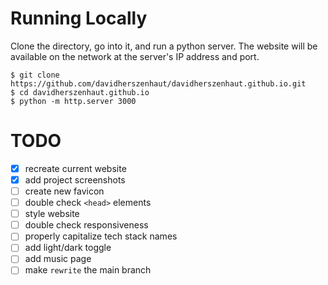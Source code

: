 # Running Locally

Clone the directory, go into it, and run a python server. The website will be available on the network at the server's IP address and port.

```shell
$ git clone https://github.com/davidherszenhaut/davidherszenhaut.github.io.git
$ cd davidherszenhaut.github.io
$ python -m http.server 3000
```

# TODO

- [x] recreate current website
- [x] add project screenshots
- [ ] create new favicon
- [ ] double check `<head>` elements
- [ ] style website
- [ ] double check responsiveness
- [ ] properly capitalize tech stack names
- [ ] add light/dark toggle
- [ ] add music page
- [ ] make `rewrite` the main branch
